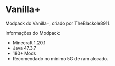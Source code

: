 # Vanilla+
Modpack do Vanilla+, criado por TheBlackole8911.

Informações do Modpack:
* Minecraft 1.20.1
* Java 47.3.7
* 180+ Mods
* Recomendado no mínimo 5G de ram alocado.
